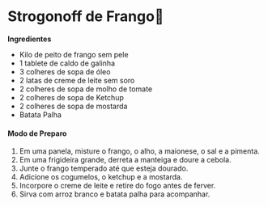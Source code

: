 # Strogonoff de Frango:chicken:

**Ingredientes**

- Kilo de peito de frango sem pele
- 1 tablete de caldo de galinha
- 3 colheres de sopa de óleo
- 2 latas de creme de leite sem soro
- 2 colheres de sopa de molho de tomate
- 2 colheres de sopa de Ketchup
- 2 colheres de sopa de mostarda
- Batata Palha

#### Modo de Preparo

1. Em uma panela, misture o frango, o alho, a maionese, o sal e a pimenta.
2. Em uma frigideira grande, derreta a manteiga e doure a cebola.
3. Junte o frango temperado até que esteja dourado. 
4. Adicione os cogumelos, o ketchup e a mostarda. 
5. Incorpore o creme de leite e retire do fogo antes de ferver. 
6. Sirva com arroz branco e batata palha para acompanhar.







